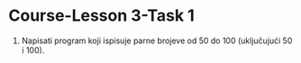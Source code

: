 # Course-Lesson 3-Task 1
1. Napisati program koji ispisuje parne brojeve od 50 do 100 (uključujući 50 i 100).

